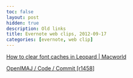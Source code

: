 ```yaml
---
toc: false
layout: post
hidden: true
description: Old links
title: Evernote web clips, 2012-09-17
categories: [evernote, web clip]
---
```


[How to clear font caches in Leopard | Macworld]()

[OpenIMAJ / Code / Commit [r1458]]()

